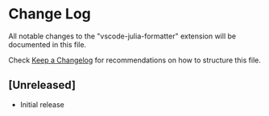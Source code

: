 # Change Log

All notable changes to the "vscode-julia-formatter" extension will be documented in this file.

Check [Keep a Changelog](http://keepachangelog.com/) for recommendations on how to structure this file.

## [Unreleased]

- Initial release